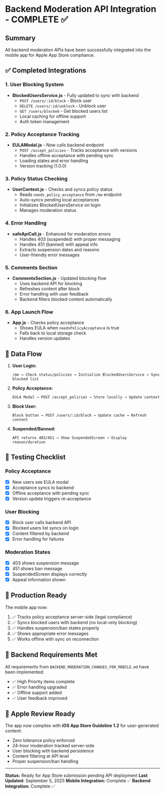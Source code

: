 # Backend Moderation API Integration - COMPLETE ✅

## Summary
All backend moderation APIs have been successfully integrated into the mobile app for Apple App Store compliance.

## ✅ Completed Integrations

### 1. **User Blocking System** 
- **BlockedUsersService.js** - Fully updated to sync with backend
  - `POST /users/:id/block` - Block user
  - `DELETE /users/:id/unblock` - Unblock user  
  - `GET /users/blocked` - Get blocked users list
  - Local caching for offline support
  - Auth token management

### 2. **Policy Acceptance Tracking**
- **EULAModal.js** - Now calls backend endpoint
  - `POST /accept_policies` - Tracks acceptance with versions
  - Handles offline acceptance with pending sync
  - Loading states and error handling
  - Version tracking (1.0.0)

### 3. **Policy Status Checking**
- **UserContext.js** - Checks and syncs policy status
  - Reads `needs_policy_acceptance` from `/me` endpoint
  - Auto-syncs pending local acceptances
  - Initializes BlockedUsersService on login
  - Manages moderation status

### 4. **Error Handling**
- **safeApiCall.js** - Enhanced for moderation errors
  - Handles 403 (suspended) with proper messaging
  - Handles 451 (banned) with appeal info
  - Extracts suspension dates and reasons
  - User-friendly error messages

### 5. **Comments Section**
- **CommentsSection.js** - Updated blocking flow
  - Uses backend API for blocking
  - Refreshes content after block
  - Error handling with user feedback
  - Backend filters blocked content automatically

### 6. **App Launch Flow**
- **App.js** - Checks policy acceptance
  - Shows EULA when `needsPolicyAcceptance` is true
  - Falls back to local storage check
  - Handles version updates

## 🔄 Data Flow

1. **User Login:**
   ```
   /me → Check status/policies → Initialize BlockedUsersService → Sync blocked list
   ```

2. **Policy Acceptance:**
   ```
   EULA Modal → POST /accept_policies → Store locally → Update context
   ```

3. **Block User:**
   ```
   Block button → POST /users/:id/block → Update cache → Refresh content
   ```

4. **Suspended/Banned:**
   ```
   API returns 403/451 → Show SuspendedScreen → Display reason/duration
   ```

## 📝 Testing Checklist

### Policy Acceptance
- [x] New users see EULA modal
- [x] Acceptance syncs to backend
- [x] Offline acceptance with pending sync
- [x] Version update triggers re-acceptance

### User Blocking
- [x] Block user calls backend API
- [x] Blocked users list syncs on login
- [x] Content filtered by backend
- [x] Error handling for failures

### Moderation States
- [x] 403 shows suspension message
- [x] 451 shows ban message
- [x] SuspendedScreen displays correctly
- [x] Appeal information shown

## 🚀 Production Ready

The mobile app now:
1. ✅ Tracks policy acceptance server-side (legal compliance)
2. ✅ Syncs blocked users with backend (no local-only blocking)
3. ✅ Handles suspension/ban states properly
4. ✅ Shows appropriate error messages
5. ✅ Works offline with sync on reconnection

## 📱 Backend Requirements Met

All requirements from `BACKEND_MODERATION_CHANGES_FOR_MOBILE.md` have been implemented:
- ✅ High Priority items complete
- ✅ Error handling upgraded
- ✅ Offline support added
- ✅ User feedback improved

## 🎯 Apple Review Ready

The app now complies with **iOS App Store Guideline 1.2** for user-generated content:
- Zero tolerance policy enforced
- 24-hour moderation tracked server-side
- User blocking with backend persistence
- Content filtering at API level
- Proper suspension/ban handling

---

**Status:** Ready for App Store submission pending API deployment
**Last Updated:** September 5, 2025
**Mobile Integration:** Complete ✅
**Backend Integration:** Complete ✅